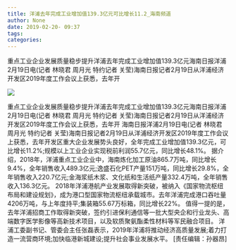 ```yaml
---
title: 洋浦去年完成工业增加值139.3亿元可比增长11.2_海南频道
author: None
date: 2019-02-20- 09:37
tags: 
categories: 
---
```

重点工业企业发展质量稳步提升洋浦去年完成工业增加值139.3亿元海南日报洋浦2月19日电(记者 林晓君 周月光 特约记者 关莹)海南日报记者2月19日从洋浦经济开发区2019年度工作会议上获悉，去年开
<!-- more -->
                
<img align="center" border="0" src="http://p2.ifengimg.com/a/2016/0810/204c433878d5cf9size1_w16_h16.png" />
                
                
            
重点工业企业发展质量稳步提升洋浦去年完成工业增加值139.3亿元海南日报洋浦2月19日电(记者 林晓君 周月光 特约记者 关莹)海南日报记者2月19日从洋浦经济开发区2019年度工作会议上获悉，去年开
海南日报洋浦2月19日电(记者 林晓君 周月光 特约记者 关莹)海南日报记者2月19日从洋浦经济开发区2019年度工作会议上获悉，去年开发区重大企业发展势头良好，全年完成工业增加值139.3亿元，可比增长11.2%;规模以上工业企业实现税前利润55.7亿元，同比增长48.1%。
据介绍，2018年，洋浦重点工业企业中，海南炼化加工原油865.7万吨，同比增长9.4%，全年销售收入489.3亿元;逸盛石化PET产量151万吨，同比增长29.8%，全年销售收入220.7亿元;金海浆纸木浆、文化纸和生活纸产量332.4万吨，全年销售收入136.3亿元。
2018年洋浦港航产业发展取得新突破，被纳入《国家物流枢纽布局和建设规划》，成为港口型国家物流枢纽承载城市。去年洋浦完成港口吞吐量4206万吨，与上年度持平;集装箱55.67万标箱，同比增长22%。
值得一提的是，去年洋浦招商工作取得新突破，签约引进保利通信等一批大型央企和行业龙头、高端数字医学影像等高新技术项目，以及软质聚氨酯柔性材料等军民融合项目。
洋浦工委副书记、管委会主任张磊表示，2019年洋浦将推动经济高质量发展;着力打造一流营商环境;加快临港新城建设;提升社会事业发展水平。
[责任编辑：孙器昂]
            

